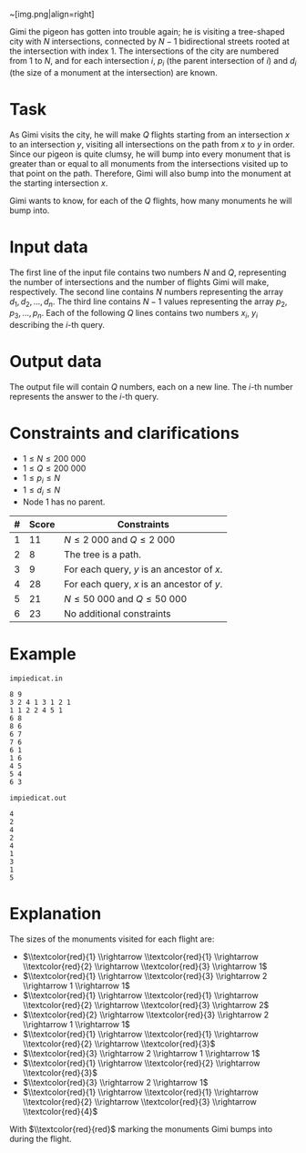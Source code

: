 ~[img.png|align=right]

Gimi the pigeon has gotten into trouble again; he is visiting a tree-shaped city with $N$ intersections, connected by $N - 1$ bidirectional streets rooted at the intersection with index $1$. The intersections of the city are numbered from $1$ to $N$, and for each intersection $i$, $p_i$ (the parent intersection of $i$) and $d_i$ (the size of a monument at the intersection) are known.

# Task
As Gimi visits the city, he will make $Q$ flights starting from an intersection $x$ to an intersection $y$, visiting all intersections on the path from $x$ to $y$ in order. Since our pigeon is quite clumsy, he will bump into every monument that is greater than or equal to all monuments from the intersections visited up to that point on the path. Therefore, Gimi will also bump into the monument at the starting intersection $x$.

Gimi wants to know, for each of the $Q$ flights, how many monuments he will bump into.

# Input data
The first line of the input file contains two numbers $N$ and $Q$, representing the number of intersections and the number of flights Gimi will make, respectively. The second line contains $N$ numbers representing the array $d_1, d_2, \ldots, d_n$. The third line contains $N-1$ values representing the array $p_2, p_3, \dots, p_n$. Each of the following $Q$ lines contains two numbers $x_i$, $y_i$ describing the $i$-th query.

# Output data
The output file will contain $Q$ numbers, each on a new line. The $i$-th number represents the answer to the $i$-th query.

# Constraints and clarifications
- $1 \leq N \leq 200\ 000$
- $1 \leq Q \leq 200\ 000$
- $1 \leq  p_{i} \leq N$
- $1 \leq  d_{i} \leq N$
- Node $1$ has no parent.

|# | Score | Constraints|
| - | - | ------------|
|1|11|$N \leq 2\ 000$ and $Q \leq 2\ 000$|
|2|8|The tree is a path.|
|3|9|For each query, $y$ is an ancestor of $x$.|
|4|28|For each query, $x$ is an ancestor of $y$.|
|5|21|$N \leq 50\ 000$ and $Q \leq 50\ 000$|
|6|23|No additional constraints|

# Example
`impiedicat.in`
```
8 9
3 2 4 1 3 1 2 1
1 1 2 2 4 5 1
6 8
8 6
6 7
7 6
6 1
1 6
4 5
5 4
6 3
```
`impiedicat.out`
```
4
2
4
2
4
1
3
1
5
```

# Explanation
The sizes of the monuments visited for each flight are:

- $\\textcolor{red}{1} \\rightarrow \\textcolor{red}{1} \\rightarrow \\textcolor{red}{2} \\rightarrow \\textcolor{red}{3} \\rightarrow 1$
- $\\textcolor{red}{1} \\rightarrow \\textcolor{red}{3} \\rightarrow 2 \\rightarrow 1 \\rightarrow 1$
- $\\textcolor{red}{1} \\rightarrow \\textcolor{red}{1} \\rightarrow \\textcolor{red}{2} \\rightarrow \\textcolor{red}{3} \\rightarrow 2$
- $\\textcolor{red}{2} \\rightarrow \\textcolor{red}{3} \\rightarrow 2 \\rightarrow 1 \\rightarrow 1$ 
- $\\textcolor{red}{1} \\rightarrow \\textcolor{red}{1} \\rightarrow \\textcolor{red}{2} \\rightarrow \\textcolor{red}{3}$ 
- $\\textcolor{red}{3} \\rightarrow 2 \\rightarrow 1 \\rightarrow 1$
- $\\textcolor{red}{1} \\rightarrow \\textcolor{red}{2} \\rightarrow \\textcolor{red}{3}$
- $\\textcolor{red}{3} \\rightarrow 2 \\rightarrow 1$ 
- $\\textcolor{red}{1} \\rightarrow \\textcolor{red}{1} \\rightarrow \\textcolor{red}{2} \\rightarrow \\textcolor{red}{3} \\rightarrow \\textcolor{red}{4}$

With $\\textcolor{red}{red}$ marking the monuments Gimi bumps into during the flight.